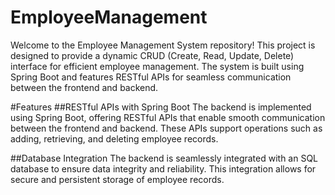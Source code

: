 # EmployeeManagement
Welcome to the Employee Management System repository! This project is designed to provide a dynamic CRUD (Create, Read, Update, Delete) interface for efficient employee management. The system is built using Spring Boot and features RESTful APIs for seamless communication between the frontend and backend.

#Features
##RESTful APIs with Spring Boot
The backend is implemented using Spring Boot, offering RESTful APIs that enable smooth communication between the frontend and backend. These APIs support operations such as adding, retrieving, and deleting employee records.

##Database Integration
The backend is seamlessly integrated with an SQL database to ensure data integrity and reliability. This integration allows for secure and persistent storage of employee records.
